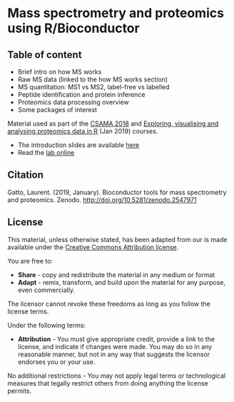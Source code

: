 # Mass spectrometry and proteomics using R/Bioconductor

## Table of content

- Brief intro on how MS works
- Raw MS data (linked to the how MS works section)
- MS quantitation: MS1 vs MS2, label-free vs labelled
- Peptide identification and protein inference
- Proteomics data processing overview
- Some packages of interest

Material used as part of the [CSAMA
2018](http://www.huber.embl.de/csama2018/) and [Exploring, visualising
and analysing proteomics data in
R](https://training.csx.cam.ac.uk/bioinformatics/event/2759559) (Jan
2019) courses.

- The introduction slides are available [here](http://bit.ly/20180712csama)
- Read the [lab online](https://rawgit.com/lgatto/bioc-ms-prot/master/lab.html)

## Citation

Gatto, Laurent. (2019, January). Bioconductor tools for mass
spectrometry and
proteomics. Zenodo. http://doi.org/10.5281/zenodo.2547971

## License

This material, unless otherwise stated, has been adapted from our is
made available under the
[Creative Commons Attribution license](https://creativecommons.org/licenses/by/4.0/).

You are free to:

* **Share** - copy and redistribute the material in any medium or format
* **Adapt** - remix, transform, and build upon the material for any
  purpose, even commercially.

The licensor cannot revoke these freedoms as long as you follow the license terms.

Under the following terms:

* **Attribution** - You must give appropriate credit, provide a link
  to the license, and indicate if changes were made. You may do so in
  any reasonable manner, but not in any way that suggests the licensor
  endorses you or your use.

No additional restrictions - You may not apply legal terms or
technological measures that legally restrict others from doing
anything the license permits.
